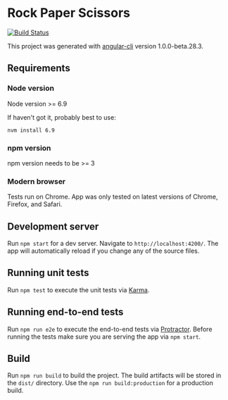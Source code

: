 # Rock Paper Scissors

[![Build Status](https://travis-ci.org/Izhaki/rock-paper-scissors.svg?branch=master)](https://travis-ci.org/Izhaki/rock-paper-scissors)

This project was generated with [angular-cli](https://github.com/angular/angular-cli) version 1.0.0-beta.28.3.

## Requirements

### Node version

Node version >= 6.9

If haven't got it, probably best to use:

    nvm install 6.9

### npm version

npm version needs to be >= 3

### Modern browser

Tests run on Chrome. App was only tested on latest versions of Chrome, Firefox, and Safari.

## Development server

Run `npm start` for a dev server. Navigate to `http://localhost:4200/`. The app will automatically reload if you change any of the source files.

## Running unit tests

Run `npm test` to execute the unit tests via [Karma](https://karma-runner.github.io).

## Running end-to-end tests

Run `npm run e2e` to execute the end-to-end tests via [Protractor](http://www.protractortest.org/).
Before running the tests make sure you are serving the app via `npm start`.

## Build

Run `npm run build` to build the project. The build artifacts will be stored in the `dist/` directory. Use the `npm run build:production` for a production build.

